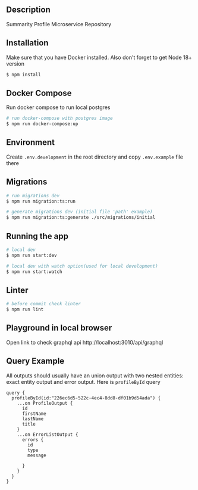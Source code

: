 
## Description

Summarity Profile Microservice Repository

## Installation

Make sure that you have Docker installed. Also don't forget to get Node 18+ version

```bash
$ npm install
```

## Docker Compose
Run docker compose to run local postgres

```bash
# run docker-compose with postgres image
$ npm run docker-compose:up
```

## Environment
Create `.env.development` in the root directory and copy `.env.example` file there

## Migrations

```bash
# run migrations dev
$ npm run migration:ts:run

# generate migrations dev (initial file 'path' example)
$ npm run migration:ts:generate ./src/migrations/initial

```

## Running the app

```bash
# local dev
$ npm run start:dev

# local dev with watch option(used for local development)
$ npm run start:watch
```

## Linter
``` bash
# before commit check linter
$ npm run lint 
```

## Playground in local browser
Open link to check graphql api http://localhost:3010/api/graphql

## Query Example
All outputs should usually have an union output with two nested entities: exact entity output and error output.
Here is `profileById` query
```
query {
  profileById(id:"226ec6d5-522c-4ec4-8dd8-df01b9d54ada") {
    ...on ProfileOutput {
      id
      firstName
      lastName
      title
    }
  	...on ErrorListOutput {
      errors {
        id
        type
        message
        
      }
    }
  }
}
```